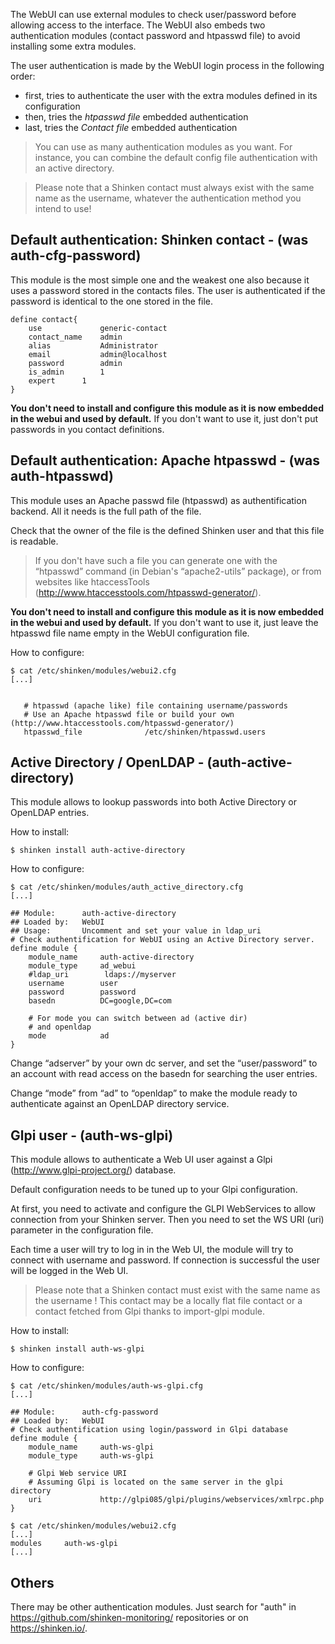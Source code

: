 The WebUI can use external modules to check user/password before allowing access to the interface. The WebUI also embeds two authentication modules (contact password and htpasswd file) to avoid installing some extra modules.

The user authentication is made by the WebUI login process in the following order: 
- first, tries to authenticate the user with the extra modules defined in its configuration
- then, tries the *htpasswd file* embedded authentication
- last, tries the *Contact file* embedded authentication

> You can use as many authentication modules as you want. For instance, you can combine the default config file authentication with an active directory.

> Please note that a Shinken contact must always exist with the same name as the username, whatever the authentication method you intend to use!


## Default authentication: Shinken contact - (was auth-cfg-password)

This module is the most simple one and the weakest one also because it uses a password stored in the contacts files. The user is authenticated if the password is identical to the one stored in the file.

```
define contact{
    use             generic-contact
    contact_name    admin
    alias           Administrator
    email           admin@localhost
    password        admin
    is_admin        1
    expert	    1
}
```

**You don't need to install and configure this module as it is now embedded in the webui and used by default.** If you don't want to use it, just don't put passwords in you contact definitions.

## Default authentication: Apache htpasswd - (was auth-htpasswd)

This module uses an Apache passwd file (htpasswd) as authentification backend. All it needs is the full path of the file.

Check that the owner of the file is the defined Shinken user and that this file is readable. 

> If you don't have such a file you can generate one with the “htpasswd” command (in Debian's “apache2-utils” package), or from websites like htaccessTools (http://www.htaccesstools.com/htpasswd-generator/). 

**You don't need to install and configure this module as it is now embedded in the webui and used by default.** If you don't want to use it, just leave the htpasswd file name empty in the WebUI configuration file.

How to configure:
```
$ cat /etc/shinken/modules/webui2.cfg
[...]

   
   # htpasswd (apache like) file containing username/passwords
   # Use an Apache htpasswd file or build your own (http://www.htaccesstools.com/htpasswd-generator/)
   htpasswd_file              /etc/shinken/htpasswd.users

```

## Active Directory / OpenLDAP - (auth-active-directory)

This module allows to lookup passwords into both Active Directory or OpenLDAP entries.

How to install:
```
$ shinken install auth-active-directory
```

How to configure:
```
$ cat /etc/shinken/modules/auth_active_directory.cfg
[...]

## Module:      auth-active-directory
## Loaded by:   WebUI
## Usage:       Uncomment and set your value in ldap_uri
# Check authentification for WebUI using an Active Directory server.
define module {
    module_name     auth-active-directory
    module_type     ad_webui
    #ldap_uri        ldaps://myserver
    username        user
    password        password
    basedn          DC=google,DC=com

    # For mode you can switch between ad (active dir)
    # and openldap
    mode            ad
}
```

Change “adserver” by your own dc server, and set the “user/password” to an account with read access on the basedn for searching the user entries.

Change “mode” from “ad” to “openldap” to make the module ready to authenticate against an OpenLDAP directory service.


## Glpi user - (auth-ws-glpi)

This module allows to authenticate a Web UI user against a Glpi (http://www.glpi-project.org/) database.

Default configuration needs to be tuned up to your Glpi configuration. 

At first, you need to activate and configure the GLPI WebServices to allow connection from your Shinken server.
Then you need to set the WS URI (uri) parameter in the configuration file.

Each time a user will try to log in in the Web UI, the module will try to connect with username and password. If connection is successful the user will be logged in the Web UI.

> Please note that a Shinken contact must exist with the same name as the username ! This contact may be a locally flat file contact or a contact fetched from Glpi thanks to import-glpi module.
      

How to install:
```
$ shinken install auth-ws-glpi
```

How to configure:
```
$ cat /etc/shinken/modules/auth-ws-glpi.cfg
[...]

## Module:      auth-cfg-password
## Loaded by:   WebUI
# Check authentification using login/password in Glpi database
define module {
    module_name     auth-ws-glpi
    module_type     auth-ws-glpi

    # Glpi Web service URI
    # Assuming Glpi is located on the same server in the glpi directory
    uri             http://glpi085/glpi/plugins/webservices/xmlrpc.php
}

$ cat /etc/shinken/modules/webui2.cfg
[...]
modules     auth-ws-glpi
[...]
```

## Others

There may be other authentication modules. Just search for "auth" in https://github.com/shinken-monitoring/ repositories or on https://shinken.io/.